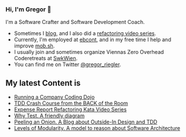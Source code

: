 ### Hi, I'm Gregor 👋

I'm a Software Crafter and Software Development Coach.

- Sometimes I [blog](https://gregorriegler.com/blog), and I also did a [refactoring video series](https://www.youtube.com/channel/UCsWg_i6X4KMhjD2CRqCJLdg).
- Currently, I'm employed at [ebcont](https://www.ebcont.com/), and in my free time I help and improve [mob.sh](https://github.com/remotemobprogramming/mob). 
- I usually join and sometimes organize Viennas Zero Overhead Coderetreats at [SwkWien](https://www.softwerkskammer.org/groups/wien).
- You can find me on Twitter [@gregor_riegler](https://twitter.com/gregor_riegler).

## My latest Content is

- [Running a Company Coding Dojo](https://gregorriegler.com/2022/01/07/running-a-company-coding-dojo.html)
- [TDD Crash Course from the BACK of the Room](https://gregorriegler.com/2021/07/02/tdd-crash-course-from-the-back-of-the-room.html)
- [Expense Report Refactoring Kata Video Series](https://www.youtube.com/watch?v=DS_940tXMXQ&list=PLITEvpe_3xfdicT0Yobk_xtSTfrCElQes)
- [Why Test. A friendly diagram](https://gregorriegler.com/2021/05/20/why-test.html)
- [Peeling an Onion. A Blog about Outside-In Design and TDD](https://gregorriegler.com/2020/11/30/peeling-an-onion.html)
- [Levels of Modularity. A model to reason about Software Architecture](https://gregorriegler.com/2020/08/08/levels-of-modularity.html)
